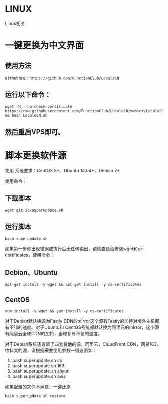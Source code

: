 # LINUX
Linux相关


# 一键更换为中文界面
## 使用方法
```
Github地址：https://github.com/FunctionClub/LocaleCN
```
## 运行以下命令：
```
wget -N --no-check-certificate https://raw.githubusercontent.com/FunctionClub/LocaleCN/master/LocaleCN.sh && bash LocaleCN.sh
```
## 然后重启VPS即可。

# 脚本更换软件源
使用
系统要求：CentOS 5+、Ubuntu 14.04+、Debian 7+

使用命令：

## 下载脚本
```
wget git.io/superupdate.sh
```
## 运行脚本
```
bash superupdate.sh
```
如果第一步你出现错误或执行后无任何输出，请检查是否安装wget和ca-certificates，使用命令：

## Debian、Ubuntu
```
apt-get install -y wget && apt-get install -y ca-certificates
```
## CentOS
```
yum install -y wget && yum install -y ca-certificates
```
对于Debian默认换源为Fastly CDN的mirror这个源有Fastly的加持对境外主机都有不错的速度。对于Ubuntu和 CentOS系统都默认换为阿里云的mirror，这个源有阿里云全球CDN的加持，全球都有不错的速度。

对于Debian系统还设置了四套其他的源，阿里云，CloudFront CDN，网易163，中科大的源，请根据需要使用参数一键设置如：

1. bash superupdate.sh cn
2. bash superupdate.sh 163
3. bash superupdate.sh aliyun
4. bash superupdate.sh aws

如果配置的文件不满意，一键还原

```
bash superupdate.sh restore
```

